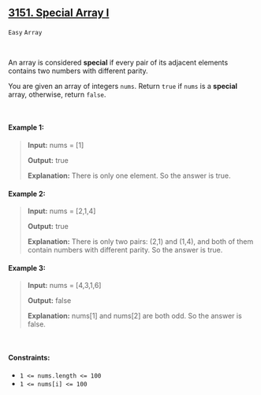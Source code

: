 ## [3151. Special Array I](https://leetcode.com/problems/special-array-i)

<code>Easy</code> <code>Array</code>

<br>

An array is considered __special__ if every pair of its adjacent elements contains two numbers with different parity.

You are given an array of integers <code>nums</code>. Return <code>true</code> if <code>nums</code> is a __special__ array, otherwise, return <code>false</code>.

<br>

#### Example 1:

> __Input:__ nums = [1]  
>   
> __Output:__ true  
>   
> __Explanation:__ There is only one element. So the answer is true.  

#### Example 2:

> __Input:__ nums = [2,1,4]  
>   
> __Output:__ true  
>   
> __Explanation:__ There is only two pairs: (2,1) and (1,4), and both of them contain numbers with different parity. So the answer is true.  

#### Example 3:

> __Input:__ nums = [4,3,1,6]  
>   
> __Output:__ false  
>   
> __Explanation:__ nums[1] and nums[2] are both odd. So the answer is false.  

<br>

#### Constraints:

- <code>1 <= nums.length <= 100</code>
- <code>1 <= nums[i] <= 100</code>
